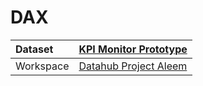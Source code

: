 



# DAX

|Dataset|[KPI Monitor Prototype](./../KPI-Monitor-Prototype.md)|
| :--- | :--- |
|Workspace|[Datahub Project Aleem](../../Workspaces/Datahub-Project-Aleem.md)|
